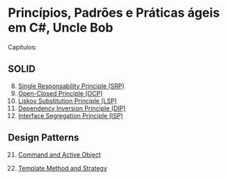 # Princípios, Padrões e Práticas ágeis em C#, Uncle Bob

Capítulos:

## SOLID
8) [Single Responsability Principle (SRP)](https://github.com/mathnogueira/resenha-livros/blob/master/agileCSharp/Cap8.md)
8) [Open-Closed Principle (OCP)](https://github.com/mathnogueira/resenha-livros/blob/master/agileCSharp/Cap9.md)
10) [Liskov Substitution Principle (LSP)](https://github.com/mathnogueira/resenha-livros/blob/master/agileCSharp/Cap10.md)
11) [Dependency Inversion Principle (DIP)](https://github.com/mathnogueira/resenha-livros/blob/master/agileCSharp/Cap11.md)
12) [Interface Segregation Principle (ISP)](https://github.com/mathnogueira/resenha-livros/blob/master/agileCSharp/Cap12.md)

## Design Patterns
21) [Command and Active Object](https://github.com/mathnogueira/resenha-livros/blob/master/agileCSharp/Cap21.md)

22) [Template Method and Strategy](https://github.com/mathnogueira/resenha-livros/blob/master/agileCSharp/Cap22.md)
